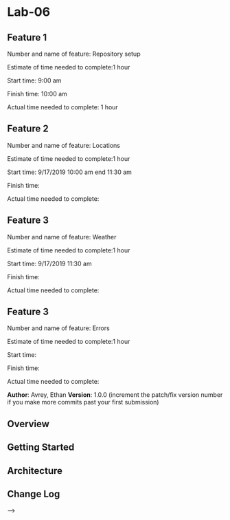 # Lab-06
## Feature 1
Number and name of feature: Repository setup

Estimate of time needed to complete:1 hour

Start time: 9:00 am

Finish time: 10:00 am

Actual time needed to complete: 1 hour

## Feature 2

Number and name of feature: Locations

Estimate of time needed to complete:1 hour

Start time: 9/17/2019 10:00 am end 11:30 am

Finish time: 

Actual time needed to complete:


## Feature 3

Number and name of feature: Weather

Estimate of time needed to complete:1 hour

Start time: 9/17/2019 11:30 am 

Finish time: 

Actual time needed to complete:


## Feature 3

Number and name of feature: Errors

Estimate of time needed to complete:1 hour

Start time: 

Finish time: 

Actual time needed to complete:

**Author**: Avrey, Ethan
**Version**: 1.0.0 (increment the patch/fix version number if you make more commits past your first submission)

## Overview
<!-- Provide a high level overview of what this application is and why you are building it, beyond the fact that it's an assignment for this class. (i.e. What's your problem domain?) -->


## Getting Started
<!-- What are the steps that a user must take in order to build this app on their own machine and get it running? -->

## Architecture
<!-- Provide a detailed description of the application design. What technologies (languages, libraries, etc) you're using, and any other relevant design information. -->

## Change Log
<!-- Use this area to document the iterative changes made to your application as each feature is successfully implemented. Use time stamps. Here's an examples:

01-01-2001 4:59pm - Application now has a fully-functional express server, with a GET route for the location resource.

## Credits and Collaborations
<!-- Give credit (and a link) to other people or resources that helped you build this application. -->
-->